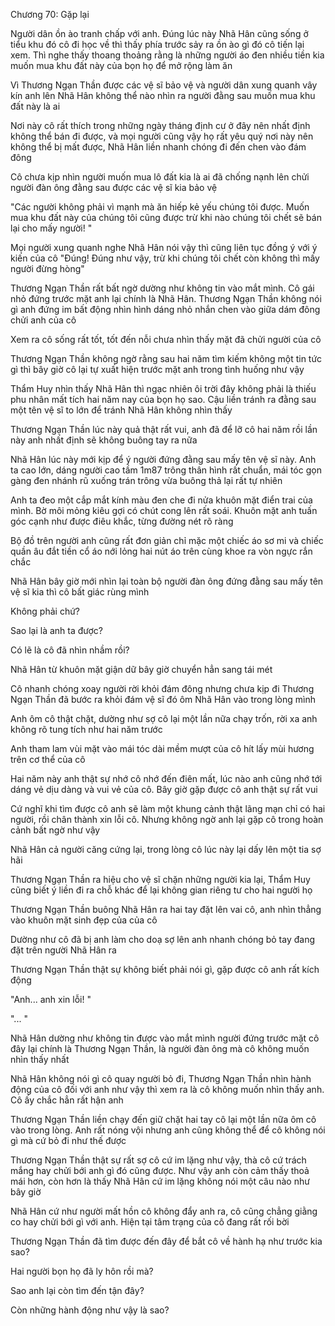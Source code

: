 




Chương 70: Gặp lại


Người dân ồn ào tranh chấp với anh. Đúng lúc này Nhã Hân cũng sống ở tiểu khu đó cô đi học về thì thấy phía trước sảy ra ồn ào gì đó cô tiến lại xem. Thì nghe thấy thoang thoảng rằng là những người áo đen nhiều tiền kia muốn mua khu đất này của bọn họ để mở rộng làm ăn

Vì Thương Ngạn Thần được các vệ sĩ bảo vệ và người dân xung quanh vây kín anh lên Nhã Hân không thể nào nhìn ra người đằng sau muốn mua khu đất này là ai

Nơi này cô rất thích trong những ngày tháng định cư ở đây nên nhất định không thể bán đi được, và mọi người cũng vậy họ rất yêu quý nơi này nên không thể bị mất được, Nhã Hân liền nhanh chóng đi đến chen vào đám đông

Cô chưa kịp nhìn người muốn mua lô đất kia là ai đã chống nạnh lên chửi người đàn ông đằng sau được các vệ sĩ kia bảo vệ

"Các người không phải vì mạnh mà ăn hiếp kẻ yếu chúng tôi được. Muốn mua khu đất này của chúng tôi cũng được trừ khi nào chúng tôi chết sẽ bán lại cho mấy người! "

Mọi người xung quanh nghe Nhã Hân nói vậy thì cũng liên tục đồng ý với ý kiến của cô "Đúng! Đúng như vậy, trừ khi chúng tôi chết còn không thì mấy người đừng hòng"

Thương Ngạn Thần rất bất ngờ dường như không tin vào mắt mình. Cô gái nhỏ đứng trước mặt anh lại chính là Nhã Hân. Thương Ngạn Thần không nói gì anh đứng im bất động nhìn hình dáng nhỏ nhắn chen vào giữa dám đông chửi anh của cô

Xem ra cô sống rất tốt, tốt đến nỗi chưa nhìn thấy mặt đã chửi người của cô



Thương Ngạn Thần không ngờ rằng sau hai năm tìm kiếm không một tin tức gì thì bây giờ cô lại tự xuất hiện trước mặt anh trong tình huống như vậy

Thẩm Huy nhìn thấy Nhã Hân thì ngạc nhiên ôi trời đây không phải là thiếu phu nhân mất tích hai năm nay của bọn họ sao. Cậu liền tránh ra đằng sau một tên vệ sĩ to lớn để tránh Nhã Hân không nhìn thấy

Thương Ngạn Thần lúc này quả thật rất vui, anh đã để lỡ cô hai năm rồi lần này anh nhất định sẽ không buông tay ra nữa

Nhã Hân lúc này mới kịp để ý người đứng đằng sau mấy tên vệ sĩ này. Anh ta cao lớn, dáng người cao tầm 1m87 trông thân hình rất chuẩn, mái tóc gọn gàng đen nhánh rũ xuống trán trông vừa buông thả lại rất tự nhiên

Anh ta đeo một cắp mắt kính màu đen che đi nửa khuôn mặt điển trai của mình. Bờ môi mỏng kiêu gợi có chút cong lên rất soái. Khuôn mặt anh tuấn góc cạnh như được điêu khắc, từng đường nét rõ ràng

Bộ đồ trên người anh cũng rất đơn giản chỉ mặc một chiếc áo sơ mi và chiếc quần âu đắt tiền cổ áo nới lỏng hai nút áo trên cùng khoe ra vòn ngực rắn chắc

Nhã Hân bây giờ mới nhìn lại toàn bộ người đàn ông đứng đằng sau mấy tên vệ sĩ kia thì cô bất giác rùng mình

Không phải chứ?

Sao lại là anh ta được?

Có lẽ là cô đã nhìn nhầm rồi?

Nhã Hân từ khuôn mặt giận dữ bây giờ chuyển hẳn sang tái mét

Cô nhanh chóng xoay người rời khỏi đám đông nhưng chưa kịp đi Thương Ngạn Thần đã bước ra khỏi đám vệ sĩ đó ôm Nhã Hân vào trong lòng mình



Anh ôm cô thật chặt, dường như sợ cô lại một lần nữa chạy trốn, rời xa anh không rõ tung tích như hai năm trước

Anh tham lam vùi mặt vào mái tóc dài mềm mượt của cô hít lấy mùi hương trên cơ thể của cô

Hai năm này anh thật sự nhớ cô nhớ đến điên mất, lúc nào anh cũng nhớ tới dáng vẻ dịu dàng và vui vẻ của cô. Bây giờ gặp được cô anh thật sự rất vui

Cứ nghĩ khi tìm được cô anh sẽ làm một khung cảnh thật lãng mạn chỉ có hai người, rồi chân thành xin lỗi cô. Nhưng không ngờ anh lại gặp cô trong hoàn cảnh bất ngờ như vậy

Nhã Hân cả người căng cứng lại, trong lòng cô lúc này lại dấy lên một tia sợ hãi

Thương Ngạn Thần ra hiệu cho vệ sĩ chặn những người kia lại, Thẩm Huy cũng biết ý liền đi ra chỗ khác để lại không gian riêng tư cho hai người họ

Thương Ngạn Thần buông Nhã Hân ra hai tay đặt lên vai cô, anh nhìn thẳng vào khuôn mặt sinh đẹp của của cô

Dường như cô đã bị anh làm cho doạ sợ lên anh nhanh chóng bỏ tay đang đặt trên người Nhã Hân ra

Thương Ngạn Thần thật sự không biết phải nói gì, gặp được cô anh rất kích động

"Anh... anh xin lỗi! "

"... "

Nhã Hân dường như không tin được vào mắt mình người đứng trước mặt cô đây lại chính là Thương Ngạn Thần, là người đàn ông mà cô không muốn nhìn thấy nhất

Nhã Hân không nói gì cô quay người bỏ đi, Thương Ngạn Thần nhìn hành động của cô đối với anh như vậy thì xem ra là cô không muốn nhìn thấy anh. Cô ấy chắc hẳn rất hận anh

Thương Ngạn Thần liền chạy đến giữ chặt hai tay cô lại một lần nữa ôm cô vào trong lòng. Anh rất nóng vội nhưng anh cũng không thể để cô không nói gì mà cứ bỏ đi như thế được

Thương Ngạn Thần thật sự rất sợ cô cứ im lặng như vậy, thà cô cứ trách mắng hay chửi bới anh gì đó cũng được. Như vậy anh còn cảm thấy thoả mái hơn, còn hơn là thấy Nhã Hân cứ im lặng không nói một câu nào như bây giờ

Nhã Hân cứ như người mất hồn cô không đẩy anh ra, cô cũng chẳng giằng co hay chửi bới gì với anh. Hiện tại tâm trạng của cô đang rất rối bời

Thương Ngạn Thần đã tìm được đến đây để bắt cô về hành hạ như trước kia sao?

Hai người bọn họ đã ly hôn rồi mà?

Sao anh lại còn tìm đến tận đây?

Còn những hành động như vậy là sao?





